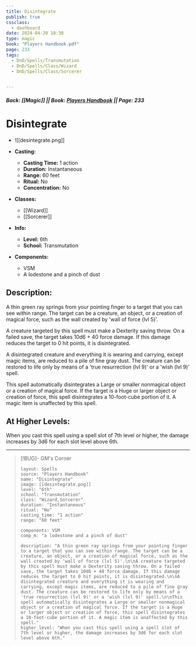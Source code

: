 ```yaml
---
title: Disintegrate
publish: true
cssclass:
  - dashboard
date: 2024-04-20 18:30
type: magic
book: "Players Handbook.pdf"
page: 233
tags:
  - DnD/Spells/Transmutation
  - DnD/Spells/Class/Wizard
  - DnD/Spells/Class/Sorcerer


---
```


##### Back: [[Magic]] || Book: [Players Handbook](https://drive.google.com/drive/folders/1O5bhpYizcIT5xxAoLOuzCRht_PVS7VSG?usp=sharing) || Page: 233

# Disintegrate
- ![[desintegrate.png]]
- **Casting:**
    - **Casting Time:** 1 action
    - **Duration:** Instantaneous
    - **Range:** 60 feet
    - **Ritual:** No
    - **Concentration:** No
- **Classes:**
    - [[Wizard]]
    - [[Sorcerer]]

- **Info:**
    - **Level:** 6th
    - **School:** Transmutation
- **Components:**
    - VSM
    - A lodestone and a pinch of dust

## Description:
A thin green ray springs from your pointing finger to a target that you can see within range. The target can be a creature, an object, or a creation of magical force, such as the wall created by 'wall of force (lvl 5)'.

A creature targeted by this spell must make a Dexterity saving throw. On a failed save, the target takes 10d6 + 40 force damage. If this damage reduces the target to 0 hit points, it is disintegrated.

A disintegrated creature and everything it is wearing and carrying, except magic items, are reduced to a pile of fine gray dust. The creature can be restored to life only by means of a 'true resurrection (lvl 9)' or a 'wish (lvl 9)' spell.

This spell automatically disintegrates a Large or smaller nonmagical object or a creation of magical force. If the target is a Huge or larger object or creation of force, this spell disintegrates a 10-foot-cube portion of it. A magic item is unaffected by this spell.

## At Higher Levels:
When you cast this spell using a spell slot of 7th level or higher, the damage increases by 3d6 for each slot level above 6th.

---

> [!BUG]- GM's Corner
>
> ```statblock
> layout: Spells
> source: "Players Handbook"
> name: "Disintegrate"
> image: [[desintegrate.png]]
> level: "6th"
> school: "Transmutation"
> class: "Wizard,Sorcerer"
> duration: "Instantaneous"
> ritual: "No"
> casting_time: "1 action"
> range: "60 feet"
>
> components: VSM
> comp_m: "a lodestone and a pinch of dust"
>
> description: "A thin green ray springs from your pointing finger to a target that you can see within range. The target can be a creature, an object, or a creation of magical force, such as the wall created by 'wall of force (lvl 5)'.\n\nA creature targeted by this spell must make a Dexterity saving throw. On a failed save, the target takes 10d6 + 40 force damage. If this damage reduces the target to 0 hit points, it is disintegrated.\n\nA disintegrated creature and everything it is wearing and carrying, except magic items, are reduced to a pile of fine gray dust. The creature can be restored to life only by means of a 'true resurrection (lvl 9)' or a 'wish (lvl 9)' spell.\n\nThis spell automatically disintegrates a Large or smaller nonmagical object or a creation of magical force. If the target is a Huge or larger object or creation of force, this spell disintegrates a 10-foot-cube portion of it. A magic item is unaffected by this spell."
> higher_level: "When you cast this spell using a spell slot of 7th level or higher, the damage increases by 3d6 for each slot level above 6th."
> ```

